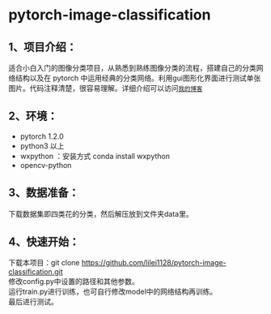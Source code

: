 # pytorch-image-classification
1、项目介绍：
 --------
适合小白入门的图像分类项目，从熟悉到熟练图像分类的流程，搭建自己的分类网络结构以及在 pytorch 中运用经典的分类网络。利用gui图形化界面进行测试单张图片。代码注释清楚，很容易理解。详细介绍可以访问[`我的博客`](htttp://blog.com)

2、环境：
-----
* pytorch 1.2.0
* python3 以上
* wxpython ：安装方式 conda install wxpython
* opencv-python  

3、数据准备：    
-----
下载数据集即四类花的分类，然后解压放到文件夹data里。  

4、快速开始：  
---------
下载本项目：git clone https://github.com/lilei1128/pytorch-image-classification.git  
修改config.py中设置的路径和其他参数。  
运行train.py进行训练，也可自行修改model中的网络结构再训练。  
最后进行测试。



